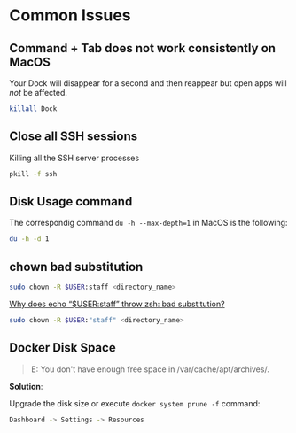 # Common Issues

## Command + Tab does not work consistently on MacOS

Your Dock will disappear for a second and then reappear but open apps will *not* be affected.

```bash
killall Dock
```

## Close all SSH sessions

Killing all the SSH server processes

```bash
pkill -f ssh
```

## Disk Usage command

The correspondig command `du -h --max-depth=1` in MacOS is the following:


```bash
du -h -d 1
```


## chown bad substitution

```bash
sudo chown -R $USER:staff <directory_name>
```

[Why does echo “$USER:staff” throw zsh: bad substitution?](https://superuser.com/questions/1633756/why-does-echo-userstaff-throw-zsh-bad-substitution)

```bash
sudo chown -R $USER:"staff" <directory_name>
```

## Docker Disk Space 

> E: You don't have enough free space in /var/cache/apt/archives/.

**Solution**:

Upgrade the disk size or execute `docker system prune -f` command:

```bash
Dashboard -> Settings -> Resources 
```


